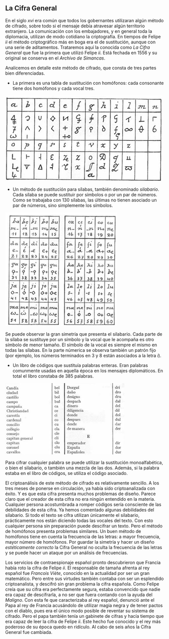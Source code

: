 ## La Cifra General

En el siglo *xvi* era común que todos los gobernantes  utilizaran algún método de cifrado, sobre todo si el  mensaje debía atravesar algún territorio extranjero. La comunicación con los embajadores, y en general toda la diplomacia, utilizan de modo cotidiano la criptografía.  En tiempos de Felipe *ii* el método criptográfico más en boga era el de sustitución, aunque con una serie de aditamentos.  Trataremos aquí la conocida como *La Cifra General* que fue la primera que utilizó Felipe *ii*. Está fechada en 1556 y su original se conserva en el *Archivo de Simancas*.  

Analicemos en detalle este método de cifrado, que consta de tres partes bien diferenciadas.

- La primera es una tabla de sustitución con homófonos: cada consonante tiene dos homófonos y cada vocal tres.

![](imagenes/abecedario.jpg)

- Un método de sustitución para sílabas, también denominado  *silabario*.  Cada sílaba se puede sustituir por símbolos o por un par de números. Como se trabajaba con 130 sílabas, las últimas no tienen asociado un par de números, sino simplemente los símbolos. 

![](imagenes/silabario1.jpg)

Se puede observar la gran simetría que presenta el silabario.  Cada parte de la sílaba se sustituye por un símbolo y la vocal que le acompaña es otro símbolo de menor tamaño. El símbolo de la vocal es siempre el mismo en todas las sílabas.  En la parte númerica se observa también un patrón fijo (por ejemplo, los números terminados en 3 y 8 están asociados a la letra $i$).

- Un libro de  códigos que sustituía palabras enteras.  Eran palabras comunmente usadas en aquella época en los mensajes diplomáticos. En total el libro constaba de 385 palabras.

![](imagenes/dicc1.jpg)


Para cifrar cualquier palabra se puede utilizar la sustitución monoalfabética, o bien el silabario, o también una mezcla de las dos.  Además, si la palabra estaba en el libro de códigos, se utiliza el código asociado.

El criptoanálisis de este método de cifrado es relativamente sencillo.  A los tres meses de ponerse en circulación, ya había sido criptoanalizada con éxito.  Y es que esta cifra presenta muchos problemas de diseño. Parece claro que el creador de esta cifra no era ningún entendido en la materia.  Cualquier persona acostumbrada a romper códigos sería consciente de las debilidades de esta cifra. Ya hemos comentado algunas debilidades del silabario.  Si todo el texto se cifra utilizan únicamente el silabario, prácticamente nos están diciendo todas las vocales del texto.  Con esto cualquier persona sin preparación puede descifrar un texto.  Pero el método de homófonos presenta problemas similares. Un buen método de homófonos tiene en cuenta la frecuencia de las letras: a mayor frecuencia, mayor número de homófonos.  Por guardar la simetría y hacer un diseño *estéticamente correcto* la Cifra General no  oculta la frecuencia de las letras y se puede hacer un ataque por un análisis de frecuencias. 


Los servicios de contraespionaje español pronto descubrieron que Francia había roto la cifra de Felipe *ii*.  El responsable de tamaña afrenta al rey español fue  *Francois Viète*, conocido en la actualidad por ser un gran matemático.  Pero entre sus virtudes también contaba con ser un esplendido criptoanalista, y descifró sin gran problema la cifra española.  Como Felipe creía que su cifra era perfectamente segura, estaba convencido que nadie era capaz de descifrarla, a no ser que fuera contando con la ayuda del *Maligno*.  Con esta fe que caracterizaba al rey español, denunció ante el Papa al rey de Francia acusándolo de utilizar magia negra y de tener pactos con el diablo, pues era el único modo posible de reventar su sistema de cifrado.  Pero el papa también tenía un gabinete de cifras y  hacía tiempo que era capaz de leer la cifra de Felipe *ii*.  Este hecho fue conocido   y el rey más poderoso de su época quedo en ridículo.  Al cabo de seis años la Cifra General fue cambiada. 



